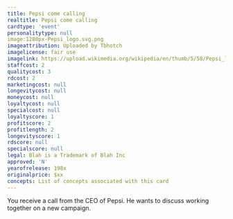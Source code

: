 ```yaml
---
title: Pepsi come calling
realtitle: Pepsi come calling
cardtype: 'event'
personalitytype: null
image:1280px-Pepsi_logo.svg.png
imageattribution: Uploaded by Tbhotch
imagelicense: fair use
imagelink: https://upload.wikimedia.org/wikipedia/en/thumb/5/58/Pepsi_logo.svg/1280px-Pepsi_logo.svg.png
staffcost: 2
qualitycost: 3
rdcost: 2
marketingcost: null
longevitycost: null
moneycost: null
loyaltycost: null
specialcost: null
loyaltyscore: 1
profitscore: 2
profitlength: 2
longevityscore: 1
rdscore: null
specialscore: null
legal: Blah is a Trademark of Blah Inc
approved: 'N'
yearofrelease: 198x
originalprice: $xx
concepts: List of concepts associated with this card
---
```


You receive a call from the CEO of Pepsi. He wants to discuss working together on a new campaign.